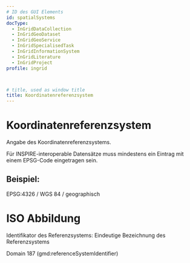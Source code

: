 ```yaml
---
# ID des GUI Elements
id: spatialSystems
docType:
  - InGridDataCollection
  - InGridGeoDataset
  - InGridGeoService
  - InGridSpecialisedTask
  - InGridInformationSystem
  - InGridLiterature
  - InGridProject
profile: ingrid



# title, used as window title
title: Koordinatenreferenzsystem
---
```


# Koordinatenreferenzsystem

Angabe des Koordinatenreferenzsystems.

Für INSPIRE-interoperable Datensätze muss mindestens ein Eintrag mit einem EPSG-Code eingetragen sein.

## Beispiel:

EPSG:4326 / WGS 84 / geographisch

# ISO Abbildung

Identifikator des Referenzsystems: Eindeutige Bezeichnung des Referenzsystems

Domain 187 (gmd:referenceSystemIdentifier)
